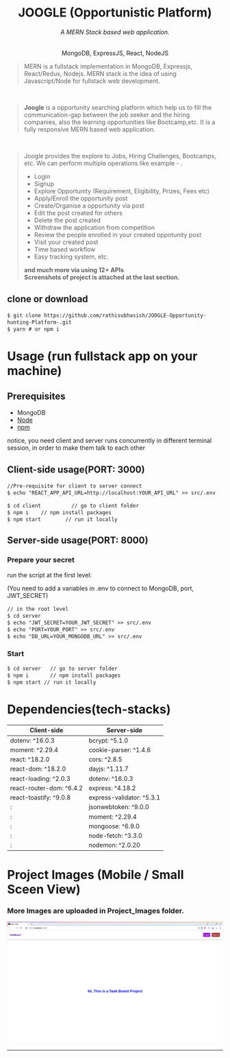<h1 align="center">
JOOGLE (Opportunistic Platform)
</h1>
<h6 align="center">A MERN Stack based web application.</h6>
<p align="center">
MongoDB, ExpressJS, React, NodeJS
</p>

> MERN is a fullstack implementation in MongoDB, Expressjs, React/Redux, Nodejs.
MERN stack is the idea of using Javascript/Node for fullstack web development.

<br>

> <b>Joogle</b> is a opportunity searching platform which help us to fill the communication-gap between the job seeker and the hiring companies, also the learning opportunities like Bootcamp,etc. It is a fully responsive MERN based web application.

<br>

> Joogle provides the explore to Jobs, Hiring Challenges, Bootcamps, etc. We can perform multiple operations like example - .
> <ul><li>Login</li><li>Signup</li><li>Explore Opportunity (Requirement, Eligibility, Prizes, Fees etc)</li><li>Apply/Enroll the opportunity post</li><li>Create/Organise a opportunity via post</li><li>Edit the post created for others</li><li>Delete the post created</li><li>Withdraw the application from  competition</li><li>Review the people enrolled in your created oppotunity post</li><li>Visit your created post</li><li>Time based workflow</li><li>Easy tracking system, etc.</li></ul><b>and much more via using 12+ APIs</b><br><strong>Screenshots of project is attached at the last section.</strong>



## clone or download
```terminal
$ git clone https://github.com/rathisubhasish/JOOGLE-Opportunity-hunting-Platform-.git
$ yarn # or npm i
```

# Usage (run fullstack app on your machine)

## Prerequisites
- MongoDB
- [Node](https://nodejs.org/en/download/)
- [npm](https://nodejs.org/en/download/package-manager/)

notice, you need client and server runs concurrently in different terminal session, in order to make them talk to each other

## Client-side usage(PORT: 3000)

```terminal
//Pre-requisite for client to server connect
$ echo "REACT_APP_API_URL=http://localhost:YOUR_API_URL" >> src/.env
```

```terminal
$ cd client          // go to client folder
$ npm i    // npm install packages
$ npm start        // run it locally
```

## Server-side usage(PORT: 8000)

### Prepare your secret

run the script at the first level:

(You need to add a variables in .env to connect to MongoDB, port, JWT_SECRET)

```terminal
// in the root level
$ cd server
$ echo "JWT_SECRET=YOUR_JWT_SECRET" >> src/.env
$ echo "PORT=YOUR_PORT" >> src/.env
$ echo "DB_URL=YOUR_MONGODB_URL" >> src/.env
```
 
### Start

```terminal
$ cd server   // go to server folder
$ npm i       // npm install packages
$ npm start // run it locally
```

# Dependencies(tech-stacks)
Client-side | Server-side
--- | ---
dotenv: ^16.0.3|bcrypt: ^5.1.0
moment: ^2.29.4 | cookie-parser: ^1.4.6
react: ^18.2.0 | cors: ^2.8.5
react-dom: ^18.2.0 | dayjs: ^1.11.7
react-loading: ^2.0.3 | dotenv: ^16.0.3
react-router-dom: ^6.4.2 | express: ^4.18.2
react-toastify: ^9.0.8 | express-validator: ^5.3.1
: | jsonwebtoken: ^9.0.0
: | moment: ^2.29.4
: | mongoose: ^6.9.0
: | node-fetch: ^3.3.0
: | nodemon: ^2.0.20


# Project Images (Mobile / Small Sceen View)

<h3>More Images are uploaded in Project_Images folder.</h3>

<img src="./Project_Images/1.png" >
<hr />
